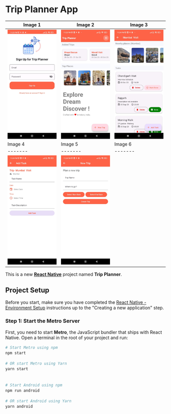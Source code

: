 # Trip Planner App

| Image 1 | Image 2 | Image 3 |
| ------- | ------- | ------- |
| ![Image 1](src/images/01.jpg) | ![Image 2](src/images/02.jpg) | ![Image 3](src/images/03.jpg) |
| Image 4 | Image 5 | Image 6 |
| ------- | ------- | ------- |
| ![Image 4](src/images/04.jpg) | ![Image 5](src/images/05.jpg) | 


This is a new [**React Native**](https://reactnative.dev) project named **Trip Planner**. 

## Project Setup

Before you start, make sure you have completed the [React Native - Environment Setup](https://reactnative.dev/docs/environment-setup) instructions up to the "Creating a new application" step. 

### Step 1: Start the Metro Server

First, you need to start **Metro**, the JavaScript bundler that ships with React Native. Open a terminal in the root of your project and run:

```bash
# Start Metro using npm
npm start

# OR start Metro using Yarn
yarn start


# Start Android using npm
npm run android

# OR start Android using Yarn
yarn android



